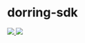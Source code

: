 # dorring-sdk

<a href="https://app.travis-ci.com/fishuncle/dorring-sdk">
<img src="https://app.travis-ci.com/fish-uncle/dorring-sdk.svg?branch=master&status=created">
</a>
<a href="LICENSE">
<img src="https://img.shields.io/badge/License-MIT-yellow.svg">
</a>
